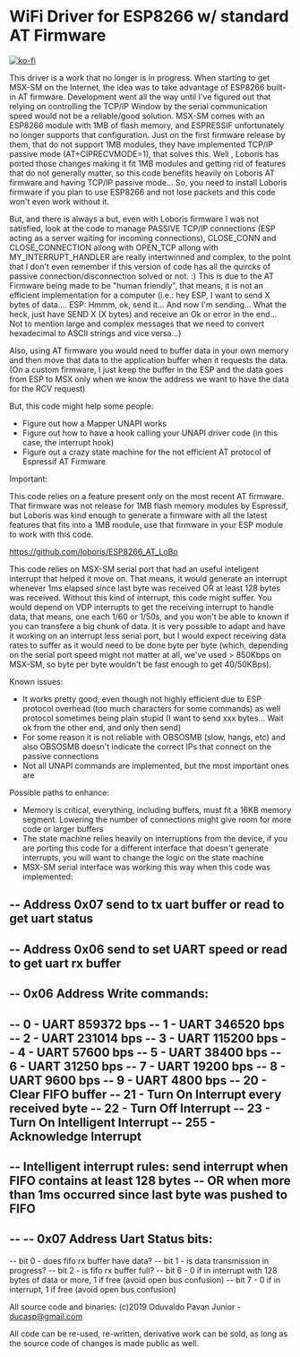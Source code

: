 # WiFi Driver for ESP8266 w/ standard AT Firmware

[![ko-fi](https://ko-fi.com/img/githubbutton_sm.svg)](https://ko-fi.com/R6R2BRGX6)

This driver is a work that no longer is in progress. When starting to get 
MSX-SM on the Internet, the idea was to take advantage of ESP8266 built-in AT
firmware. Development went all the way until I've figured out that relying
on controlling the TCP/IP Window by the serial communication speed would not be
a reliable/good solution. MSX-SM comes with an ESP8266 module with 1MB of flash
memory, and ESPRESSIF unfortunately no longer supports that configuration. Just
on the first firmware release by them, that do not support 1MB modules, they 
have implemented TCP/IP passive mode (AT+CIPRECVMODE=1), that solves this. Well
, Loboris has ported those changes making it fit 1MB modules and getting rid of
features that do not generally matter, so this code benefits heavily on Loboris
AT firmware and having TCP/IP passive mode... So, you need to install Loboris
firmware if you plan to use ESP8266 and not lose packets and this code won't 
even work without it.

But, and there is always a but, even with Loboris firmware I was not satisfied,
look at the code to manage PASSIVE TCP/IP connections (ESP acting as a server
waiting for incoming connections), CLOSE_CONN and CLOSE_CONNECTION allong with
OPEN_TCP allong with MY_INTERRUPT_HANDLER are really intertwinned and complex,
to the point that I don't even remember if this version of code has all the
quircks of passive connection/disconnection solved or not. :) This is due to
the AT Firmware being made to be "human friendly", that means, it is not an
efficient implementation for a computer (i.e.: hey ESP, I want to send X bytes
of data.... ESP: Hmmm, ok, send it... And now I'm sending... What the heck, 
just have SEND X (X bytes) and receive an Ok or error in the end... Not to 
mention large and complex messages that we need to convert hexadecimal to 
ASCII strings and vice versa...)

Also, using AT firmware you would need to buffer data in your own memory and 
then move that data to the application buffer when it requests the data. (On a
custom firmware, I just keep the buffer in the ESP and the data goes from ESP
to MSX only when we know the address we want to have the data for the RCV 
request)

But, this code might help some people:

- Figure out how a Mapper UNAPI works
- Figure out how to have a hook calling your UNAPI driver code (in this case,
  the interrupt hook)
- Figure out a crazy state machine for the not efficient AT protocol of 
  Espressif AT Firmware
  
Important:

This code relies on a feature present only on the most recent AT firmware. That
firmware was not release for 1MB flash memory modules by Espressif, but Loboris
was kind enough to generate a firmware with all the latest features that fits
into a 1MB module, use that firmware in your ESP module to work with this code.

https://github.com/loboris/ESP8266_AT_LoBo

This code relies on MSX-SM serial port that had an useful inteligent interrupt
that helped it move on. That means, it would generate an interrupt whenever 
1ms elapsed since last byte was received OR at least 128 bytes was received. 
Without this kind of interrupt, this code might suffer. You would depend on 
VDP interrupts to get the receiving interrupt to handle data, that means, one
each 1/60 or 1/50s, and you won't be able to known if you can transfere a big
chunk of data. It is very possible to adapt and have it working on an interrupt
less serial port, but I would expect receiving data rates to suffer as it would
need to be done byte per byte (which, depending on the serial port speed might
not matter at all, we've used > 850Kbps on MSX-SM, so byte per byte wouldn't be
fast enough to get 40/50KBps).

Known issues:

- It works pretty good, even though not highly efficient due to ESP protocol 
  overhead (too much characters for some commands) as well protocol sometimes
  being plain stupid (I want to send xxx bytes... Wait ok from the other end,
  and only then send)
- For some reason it is not reliable with OBSOSMB (slow, hangs, etc) and also
  OBSOSMB doesn't indicate the correct IPs that connect on the passive
  connections
- Not all UNAPI commands are implemented, but the most important ones are
  
Possible paths to enhance:

- Memory is critical, everything, including buffers, must fit a 16KB memory
  segment. Lowering the number of connections might give room for more code or
  larger buffers
- The state machine relies heavily on interruptions from the device, if you are
  porting this code for a different interface that doesn't generate interrupts,
  you will want to change the logic on the state machine
- MSX-SM serial interface was working this way when this code was implemented:

-- Address 0x07 send to tx uart buffer or read to get uart status
--
-- Address 0x06 send to set UART speed or read to get uart rx buffer
--
-- 0x06 Address Write commands:
--
-- 0 - UART 859372 bps
-- 1 - UART 346520 bps
-- 2 - UART 231014 bps
-- 3 - UART 115200 bps
-- 4 - UART 57600 bps
-- 5 - UART 38400 bps
-- 6 - UART 31250 bps
-- 7 - UART 19200 bps
-- 8 - UART 9600 bps
-- 9 - UART 4800 bps
-- 20 - Clear FIFO buffer
-- 21 - Turn On Interrupt every received byte
-- 22 - Turn Off Interrupt
-- 23 - Turn On Intelligent Interrupt
-- 255 - Acknowledge Interrupt
--
-- Intelligent interrupt rules: send interrupt when FIFO contains at least 128 bytes
-- OR when more than 1ms occurred since last byte was pushed to FIFO
--
--
-- 0x07 Address Uart Status bits:
--
-- bit 0 - does fifo rx buffer have data?
-- bit 1 - is data transmission in progress?
-- bit 2 - is fifo rx buffer full?
-- bit 6 - 0 if in interrupt with 128 bytes of data or more, 1 if free (avoid open bus confusion)
-- bit 7 - 0 if in interrupt, 1 if free (avoid open bus confusion)

All source code and binaries: 
(c)2019 Oduvaldo Pavan Junior - ducasp@gmail.com

All code can be re-used, re-written, derivative work can be sold, as long as the
source code of changes is made public as well.
